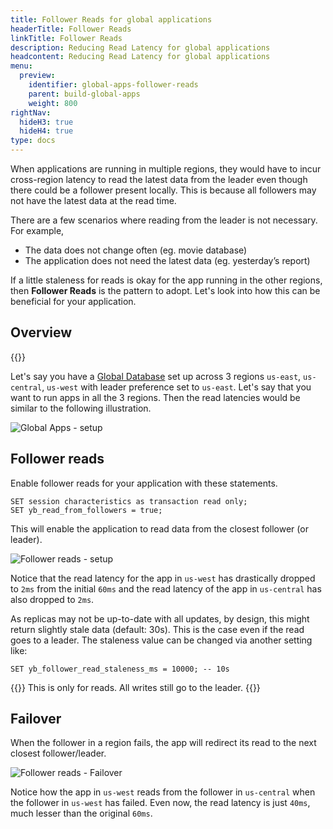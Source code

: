 ```yaml
---
title: Follower Reads for global applications
headerTitle: Follower Reads
linkTitle: Follower Reads
description: Reducing Read Latency for global applications
headcontent: Reducing Read Latency for global applications
menu:
  preview:
    identifier: global-apps-follower-reads
    parent: build-global-apps
    weight: 800
rightNav:
  hideH3: true
  hideH4: true
type: docs
---
```



When applications are running in multiple regions, they would have to incur cross-region latency to read the latest data from the leader even though there could be a follower present locally. This is because all followers may not have the latest data at the read time.

There are a few scenarios where reading from the leader is not necessary. For example,

- The data does not change often (eg. movie database)
- The application does not need the latest data (eg. yesterday’s report)

If a little staleness for reads is okay for the app running in the other regions, then **Follower Reads** is the pattern to adopt. Let's look into how this can be beneficial for your application.

## Overview

{{<cluster-setup-tabs>}}

Let's say you have a [Global Database](./global-database) set up across 3 regions `us-east`, `us-central`, `us-west` with leader preference set to `us-east`. Let's say that you want to run apps in all the 3 regions. Then the read latencies would be similar to the following illustration.

![Global Apps - setup](/images/develop/global-apps/global-apps-follower-reads-setup.png)

## Follower reads

Enable follower reads for your application with these statements.

```plpgsql
SET session characteristics as transaction read only;
SET yb_read_from_followers = true;
```

This will enable the application to read data from the closest follower (or leader). 

![Follower reads - setup](/images/develop/global-apps/global-apps-follower-reads-final.png)

Notice that the read latency for the app in `us-west` has drastically dropped to `2ms` from the initial `60ms` and the read latency of the app in `us-central` has also dropped to `2ms`.

As replicas may not be up-to-date with all updates, by design, this might return slightly stale data (default: 30s). This is the case even if the read goes to a leader. The staleness value can be changed via another setting like:

```plpgsql
SET yb_follower_read_staleness_ms = 10000; -- 10s
```

{{<note>}}
This is only for reads. All writes still go to the leader.
{{</note>}}

## Failover

When the follower in a region fails, the app will redirect its read to the next closest follower/leader.

![Follower reads - Failover](/images/develop/global-apps/global-apps-follower-reads-failover.png)

Notice how the app in `us-west` reads from the follower in `us-central` when the follower in `us-west` has failed. Even now, the read latency is just `40ms`, much lesser than the original `60ms`.